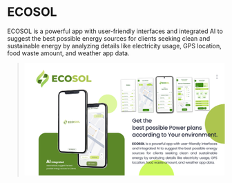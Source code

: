 # ECOSOL
 ECOSOL is a powerful app with user-friendly interfaces and integrated AI to suggest the best possible energy sources for clients seeking clean and sustainable energy by analyzing details like electricity usage, GPS location, food waste amount, and weather app data.

> <img src="ECOSOL Introducing Post.png"/>
